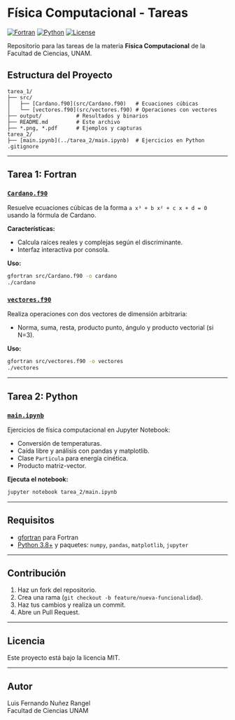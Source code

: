 # Física Computacional - Tareas

[![Fortran](https://img.shields.io/badge/Fortran-90%2B-blue.svg)](https://fortran-lang.org/)
[![Python](https://img.shields.io/badge/Python-3.8%2B-green.svg)](https://www.python.org/)
[![License](https://img.shields.io/badge/license-MIT-lightgrey.svg)](LICENSE)

Repositorio para las tareas de la materia **Física Computacional** de la Facultad de Ciencias, UNAM.

## Estructura del Proyecto

```
tarea_1/
├── src/
│   ├── [Cardano.f90](src/Cardano.f90)   # Ecuaciones cúbicas
│   └── [vectores.f90](src/vectores.f90) # Operaciones con vectores
├── output/           # Resultados y binarios
├── README.md         # Este archivo
├── *.png, *.pdf      # Ejemplos y capturas
tarea_2/
├── [main.ipynb](../tarea_2/main.ipynb)  # Ejercicios en Python
.gitignore
```

---

## Tarea 1: Fortran

### [`Cardano.f90`](src/Cardano.f90)

Resuelve ecuaciones cúbicas de la forma `a x³ + b x² + c x + d = 0` usando la fórmula de Cardano.

**Características:**
- Calcula raíces reales y complejas según el discriminante.
- Interfaz interactiva por consola.

**Uso:**
```sh
gfortran src/Cardano.f90 -o cardano
./cardano
```

### [`vectores.f90`](src/vectores.f90)

Realiza operaciones con dos vectores de dimensión arbitraria:
- Norma, suma, resta, producto punto, ángulo y producto vectorial (si N=3).

**Uso:**
```sh
gfortran src/vectores.f90 -o vectores
./vectores
```

---

## Tarea 2: Python

### [`main.ipynb`](../tarea_2/main.ipynb)

Ejercicios de física computacional en Jupyter Notebook:
- Conversión de temperaturas.
- Caída libre y análisis con pandas y matplotlib.
- Clase `Particula` para energía cinética.
- Producto matriz-vector.

**Ejecuta el notebook:**
```sh
jupyter notebook tarea_2/main.ipynb
```

---

## Requisitos

- [gfortran](https://gcc.gnu.org/fortran/) para Fortran
- [Python 3.8+](https://www.python.org/) y paquetes: `numpy`, `pandas`, `matplotlib`, `jupyter`

---

## Contribución

1. Haz un fork del repositorio.
2. Crea una rama (`git checkout -b feature/nueva-funcionalidad`).
3. Haz tus cambios y realiza un commit.
4. Abre un Pull Request.

---

## Licencia

Este proyecto está bajo la licencia MIT.

---

## Autor

Luis Fernando Nuñez Rangel  
Facultad de Ciencias UNAM